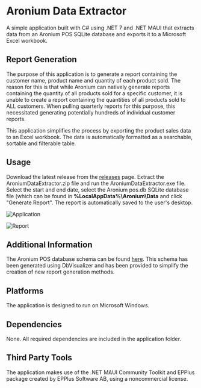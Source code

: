 # Aronium Data Extractor

A simple application built with C# using .NET 7 and .NET MAUI that extracts data from an Aronium POS SQLite database and exports it to a Microsoft Excel workbook.

## Report Generation

The purpose of this application is to generate a report containing the customer name, product name and quantity of each product sold. The reason for this is that while Aronium can natively generate reports containing the quantity of all products sold for a specific customer, it is unable to create a report containing the quantities of all products sold to ALL customers. When pulling quarterly reports for this purpose, this necessitated generating potentially hundreds of individual customer reports.

This application simplifies the process by exporting the product sales data to an Excel workbook. The data is automatically formatted as a searchable, sortable and filterable table. 

## Usage

Download the latest release from the [releases](https://github.com/Tanaille/Aronium-Data-Extractor/releases) page. Extract the AroniumDataExtractor.zip file and run the AroniumDataExtractor.exe file. Select the start and end date, select the Aronium pos.db SQLite database file (which can be found in **%LocalAppData%\Aronium\Data** and click "Generate Report". The report is automatically saved to the user's desktop.

![Application](https://github.com/Tanaille/Aronium-Data-Extractor/assets/34229043/e8cfee27-8473-4fe8-adbb-d4015178edad)

![Report](https://github.com/Tanaille/Aronium-Data-Extractor/assets/34229043/9eee7c22-6747-4941-adf6-f18e8ea87a65)


## Additional Information

The Aronium POS database schema can be found [here](https://github.com/Tanaille/Aronium-Data-Extractor/blob/master/Images/Aronium%20Database%20Schema.pdf). This schema has been generated using 
DbVisualizer and has been provided to simplify the creation of new report generation methods.

## Platforms

The application is designed to run on Microsoft Windows.

## Dependencies

None. All required dependencies are included in the application folder.

## Third Party Tools

The application makes use of the .NET MAUI Community Toolkit and EPPlus package created by EPPlus Software AB, using a noncommercial license.
